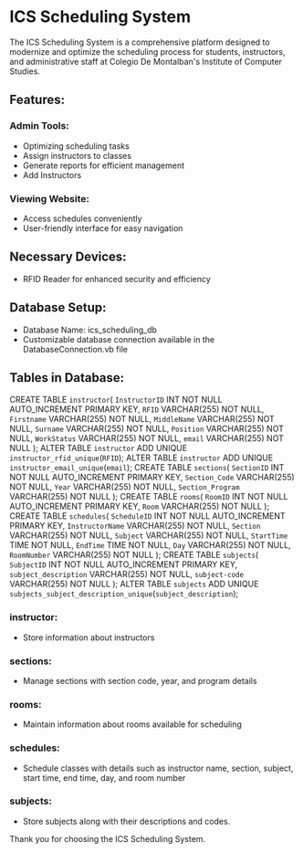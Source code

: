 # ICS Scheduling System

The ICS Scheduling System is a comprehensive platform designed to modernize and optimize the scheduling process for students, instructors, and administrative staff at Colegio De Montalban's Institute of Computer Studies.

## Features:

### Admin Tools:
- Optimizing scheduling tasks
- Assign instructors to classes
- Generate reports for efficient management
- Add Instructors

### Viewing Website:
- Access schedules conveniently
- User-friendly interface for easy navigation

## Necessary Devices:
- RFID Reader for enhanced security and efficiency

## Database Setup:
- Database Name: ics_scheduling_db
- Customizable database connection available in the DatabaseConnection.vb file

## Tables in Database:
CREATE TABLE `instructor`(
    `InstructorID` INT NOT NULL AUTO_INCREMENT PRIMARY KEY,
    `RFID` VARCHAR(255) NOT NULL,
    `Firstname` VARCHAR(255) NOT NULL,
    `MiddleName` VARCHAR(255) NOT NULL,
    `Surname` VARCHAR(255) NOT NULL,
    `Position` VARCHAR(255) NOT NULL,
    `WorkStatus` VARCHAR(255) NOT NULL,
    `email` VARCHAR(255) NOT NULL
);
ALTER TABLE
    `instructor` ADD UNIQUE `instructor_rfid_unique`(`RFID`);
ALTER TABLE
    `instructor` ADD UNIQUE `instructor_email_unique`(`email`);
CREATE TABLE `sections`(
    `SectionID` INT NOT NULL AUTO_INCREMENT PRIMARY KEY,
    `Section_Code` VARCHAR(255) NOT NULL,
    `Year` VARCHAR(255) NOT NULL,
    `Section_Program` VARCHAR(255) NOT NULL
);
CREATE TABLE `rooms`(
    `RoomID` INT NOT NULL AUTO_INCREMENT PRIMARY KEY,
    `Room` VARCHAR(255) NOT NULL
);
CREATE TABLE `schedules`(
    `ScheduleID` INT NOT NULL AUTO_INCREMENT PRIMARY KEY,
    `InstructorName` VARCHAR(255) NOT NULL,
    `Section` VARCHAR(255) NOT NULL,
    `Subject` VARCHAR(255) NOT NULL,
    `StartTime` TIME NOT NULL,
    `EndTime` TIME NOT NULL,
    `Day` VARCHAR(255) NOT NULL,
    `RoomNumber` VARCHAR(255) NOT NULL
);
CREATE TABLE `subjects`(
    `SubjectID` INT NOT NULL AUTO_INCREMENT PRIMARY KEY,
    `subject_description` VARCHAR(255) NOT NULL,
    `subject-code` VARCHAR(255) NOT NULL
);
ALTER TABLE
    `subjects` ADD UNIQUE `subjects_subject_description_unique`(`subject_description`);



### instructor:
- Store information about instructors

### sections:
- Manage sections with section code, year, and program details

### rooms:
- Maintain information about rooms available for scheduling

### schedules:
- Schedule classes with details such as instructor name, section, subject, start time, end time, day, and room number

### subjects:
- Store subjects along with their descriptions and codes.



Thank you for choosing the ICS Scheduling System.
